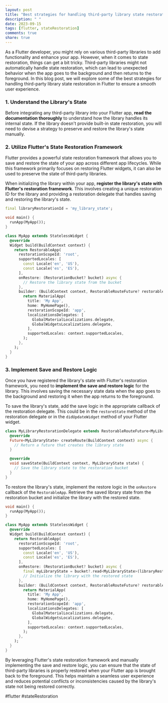 ```yaml
---
layout: post
title: "Best strategies for handling third-party library state restoration in Flutter"
description: " "
date: 2023-09-15
tags: [flutter, stateRestoration]
comments: true
share: true
---
```


As a Flutter developer, you might rely on various third-party libraries to add functionality and enhance your app. However, when it comes to state restoration, things can get a bit tricky. Third-party libraries might not automatically handle state restoration, which can lead to unexpected behavior when the app goes to the background and then returns to the foreground. In this blog post, we will explore some of the best strategies for handling third-party library state restoration in Flutter to ensure a smooth user experience.

### 1. Understand the Library's State

Before integrating any third-party library into your Flutter app, **read the documentation thoroughly** to understand how the library handles its internal state. If the library doesn't provide built-in state restoration, you will need to devise a strategy to preserve and restore the library's state manually.

### 2. Utilize Flutter's State Restoration Framework

Flutter provides a powerful state restoration framework that allows you to save and restore the state of your app across different app lifecycles. While this framework primarily focuses on restoring Flutter widgets, it can also be used to preserve the state of third-party libraries.

When initializing the library within your app, **register the library's state with Flutter's restoration framework**. This involves creating a unique restoration ID for the library and providing a restoration delegate that handles saving and restoring the library's state.

```dart
final libraryRestorationId = 'my_library_state';

void main() {
  runApp(MyApp());
}

class MyApp extends StatelessWidget {
  @override
  Widget build(BuildContext context) {
    return RestorableApp(
      restorationScopeId: 'root',
      supportedLocales: [
        const Locale('en', 'US'),
        const Locale('es', 'ES'),
      ],
      onRestore: (RestorationBucket? bucket) async {
        // Restore the library state from the bucket
      },
      builder: (BuildContext context, RestorableRouteFuture? restorableRoute) {
        return MaterialApp(
          title: 'My App',
          home: MyHomePage(),
          restorationScopeId: 'app',
          localizationsDelegates: [
            GlobalMaterialLocalizations.delegate,
            GlobalWidgetsLocalizations.delegate,
          ],
          supportedLocales: context.supportedLocales,
        );
      },
    );
  }
}
```

### 3. Implement Save and Restore Logic

Once you have registered the library's state with Flutter's restoration framework, you need to **implement the save and restore logic** for the library. This involves saving the necessary state data when the app goes to the background and restoring it when the app returns to the foreground.

To save the library's state, add the save logic in the appropriate callback of the restoration delegate. This could be in the `restoreState` method of the restoration delegate or in the `didUpdateWidget` method of your Flutter widget.

```dart
class MyLibraryRestorationDelegate extends RestorableRouteFuture<MyLibraryState> {
  @override
  Future<MyLibraryState> createRoute(BuildContext context) async {
    // Return a future that creates the library state
  }

  @override
  void saveState(BuildContext context, MyLibraryState state) {
    // Save the library state to the restoration bucket
  }
}
```

To restore the library's state, implement the restore logic in the `onRestore` callback of the `RestorableApp`. Retrieve the saved library state from the restoration bucket and initialize the library with the restored state.

```dart
void main() {
  runApp(MyApp());
}

class MyApp extends StatelessWidget {
  @override
  Widget build(BuildContext context) {
    return RestorableApp(
      restorationScopeId: 'root',
      supportedLocales: [
        const Locale('en', 'US'),
        const Locale('es', 'ES'),
      ],
      onRestore: (RestorationBucket? bucket) async {
        final myLibraryState = bucket?.read<MyLibraryState>(libraryRestorationId);
        // Initialize the library with the restored state
      },
      builder: (BuildContext context, RestorableRouteFuture? restorableRoute) {
        return MaterialApp(
          title: 'My App',
          home: MyHomePage(),
          restorationScopeId: 'app',
          localizationsDelegates: [
            GlobalMaterialLocalizations.delegate,
            GlobalWidgetsLocalizations.delegate,
          ],
          supportedLocales: context.supportedLocales,
        );
      },
    );
  }
}
```

By leveraging Flutter's state restoration framework and manually implementing the save and restore logic, you can ensure that the state of third-party libraries is properly restored when your Flutter app is brought back to the foreground. This helps maintain a seamless user experience and reduces potential conflicts or inconsistencies caused by the library's state not being restored correctly.

#flutter #stateRestoration